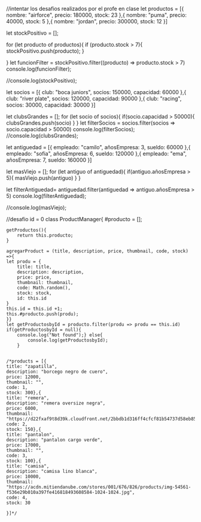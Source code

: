 //intentar los desafios realizados por el profe en clase
let productos = [{
    nombre: "airforce",
    precio: 180000,
    stock: 23
},{
    nombre: "puma",
    precio: 40000,
    stock: 5
},{
    nombre: "jordan",
    precio: 300000,
    stock: 12
}]

let stockPositivo = [];

for (let producto of productos){
    if (producto.stock > 7){
        stockPositivo.push(producto);
    }
    
}
let funcionFilter = stockPositivo.filter((producto) => producto.stock > 7)
console.log(funcionFilter);

//console.log(stockPositivo);

let socios = [{
    club: "boca juniors",
    socios: 150000,
    capacidad: 60000
},{
    club: "river plate",
    socios: 120000,
    capacidad: 90000
},{
    club: "racing",
    socios: 30000,
    capacidad: 30000
}]

let clubsGrandes = [];
for (let socio of socios){
    if(socio.capacidad > 50000){
        clubsGrandes.push(socio)
    }
}
let filterSocios = socios.filter(socios => socio.capacidad > 50000)
console.log(filterSocios);
//console.log(clubsGrandes);

let antiguedad = [{
    empleado: "camilo",
    añosEmpresa: 3,
    sueldo: 60000
},{
    empleado: "sofia",
    añosEmpresa: 6,
    sueldo: 120000
},{
    empleado: "ema",
    añosEmpresa: 7,
    sueldo: 160000
}]

let masViejo = [];
for (let antiguo of antiguedad){
    if(antiguo.añosEmpresa > 5){
        masViejo.push(antiguo)
    }
}

let filterAntiguedad= antiguedad.filter(antiguedad => antiguo.añosEmpresa > 5)
console.log(filterAntiguedad);

//console.log(masViejo);


//desafio
id = 0
class ProductManager{
    #producto = [];

    getProductos(){
        return this.producto;
    }

    agregarProduct = (title, description, price, thumbnail, code, stock) =>{
    let produ = {
        title: title,
        description: description,
        price: price,
        thumbnail: thumbnail,
        code: Math.random(),
        stock: stock,
        id: this.id
    }
    this.id = this.id +1;
    this.#producto.push(produ);
    }}
    let getProductosbyId = producto.filter(produ => produ == this.id)
    if(getProductosbyId = null){
        console.log("Not found");} else{
            console.log(getProductosbyId);
        }
    
    
    /*products = [{
    title: "zapatilla",
    description: "borcego negro de cuero",
    price: 12000,
    thumbnail: "",
    code: 1,
    stock: 300},{
    title: "remera",
    description: "remera oversize negra",
    price: 6000,
    thumbnail: "https://d22fxaf9t8d39k.cloudfront.net/2bbdb1d316ff4cfcf81b54737d58eb85ef5f1c49d44ba7f4830578a61512a2d458726.jpg",
    code: 2,
    stock: 150},{
    title: "pantalon",
    description: "pantalon cargo verde",
    price: 17000,
    thumbnail: "",
    code: 3,
    stock: 100},{
    title: "camisa",
    description: "camisa lino blanca",
    price: 10000,
    thumbnail: "https://acdn.mitiendanube.com/stores/001/676/826/products/img-54561-f536e29b010a397fe416818493608584-1024-1024.jpg",
    code: 4,
    stock: 30

    }]*/
